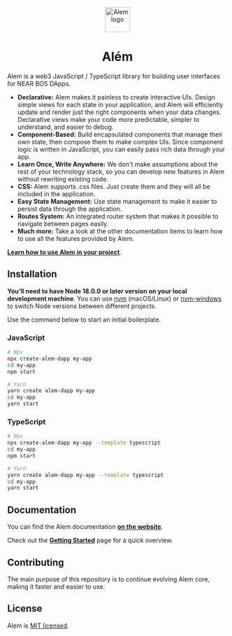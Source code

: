 <!-- https://cdn.jsdelivr.net/gh/wpdas/alem/docs/assets/near-script-logo.png -->
<div align="center"><img src='https://cdn.jsdelivr.net/gh/wpdas/alem/docs/assets/near-script-logo.png' height='57' alt='Alem logo' /></div>

# <div align="center">Além</div>

Alem is a web3 JavaScript / TypeScript library for building user interfaces for NEAR BOS DApps.

- **Declarative:** Alem makes it painless to create interactive UIs. Design simple views for each state in your application, and Alem will efficiently update and render just the right components when your data changes. Declarative views make your code more predictable, simpler to understand, and easier to debug.
- **Component-Based:** Build encapsulated components that manage their own state, then compose them to make complex UIs. Since component logic is written in JavaScript, you can easily pass rich data through your app.
- **Learn Once, Write Anywhere:** We don't make assumptions about the rest of your technology stack, so you can develop new features in Alem without rewriting existing code.
- **CSS:** Alem supports .css files. Just create them and they will all be included in the application.
- **Easy State Management:** Use state management to make it easier to persist data through the application.
- **Routes System:** An integrated router system that makes it possible to navigate between pages easily.
- **Much more:** Take a look at the other documentation items to learn how to use all the features provided by Alem.

[**Learn how to use Alem in your project**](https://near.org/alem-lib.near/widget/Index).

## Installation

**You’ll need to have Node 18.0.0 or later version on your local development machine**. You can use [nvm](https://github.com/creationix/nvm#installation) (macOS/Linux) or [nvm-windows](https://github.com/coreybutler/nvm-windows#node-version-manager-nvm-for-windows) to switch Node versions between different projects.

Use the command below to start an initial boilerplate.

### JavaScript

```sh
# Npx
npx create-alem-dapp my-app
cd my-app
npm start
```

```sh
# Yarn
yarn create alem-dapp my-app
cd my-app
yarn start
```

### TypeScript

```sh
# Npx
npx create-alem-dapp my-app --template typescript
cd my-app
npm start
```

```sh
# Yarn
yarn create alem-dapp my-app --template typescript
cd my-app
yarn start
```

## Documentation

You can find the Alem documentation [**on the website**](https://near.org/alem-lib.near/widget/Index).

Check out the [**Getting Started**](https://near.org/alem-lib.near/widget/Index) page for a quick overview.

## Contributing

The main purpose of this repository is to continue evolving Alem core, making it faster and easier to use.

## License

Alem is [MIT licensed](./LICENSE).
